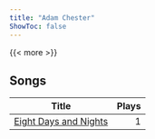 ```yaml
---
title: "Adam Chester"
ShowToc: false
---
```


{{< more >}}

## Songs
Title | Plays 
----- | -----: 
[Eight Days and Nights](/songs/eight-days-and-nights) | 1

